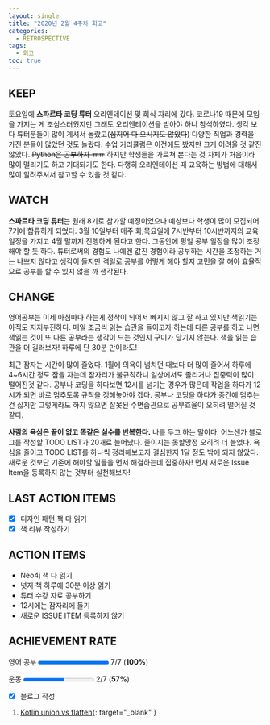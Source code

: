 ```yaml
---
layout: single
title: "2020년 2월 4주차 회고"
categories:
  - RETROSPECTIVE
tags:
  - 회고
toc: true
---
```


## KEEP

토요일에 **스파르타 코딩 튜터** 오리엔테이션 및 회식 자리에 갔다. 코로나19 때문에 모임을 가지는 게 조심스러웠지만 그래도 오리엔테이션을 받아야 하니 참석하였다. 생각 보다 튜터분들이 많이 계셔서 놀랐고(~~심지어 다 오시지도 않았다~~) 다양한 직업과 경력을 가진 분들이 많았던 것도 놀랐다. 수업 커리큘럼은 이전에도 봤지만 크게 어려울 것 같진 않았다. ~~Python은 공부하자 ㅠㅠ~~ 하지만 학생들을 가르쳐 본다는 것 자체가 처음이라 많이 떨리기도 하고 기대되기도 한다. 다행히 오리엔테이션 때 교육하는 방법에 대해서 많이 알려주셔서 참고할 수 있을 것 같다.

## WATCH

**스파르타 코딩 튜터**는 원래 8기로 참가할 예정이었으나 예상보다 학생이 많이 모집되어 7기에 합류하게 되었다. 3월 10일부터 매주 화,목요일에 7시반부터 10시반까지의 교육일정을 가지고 4월 말까지 진행하게 된다고 한다. 그동안에 평일 공부 일정을 많이 조정해야 할 듯 하다. 튜터로써의 경험도 나에겐 값진 경험이라 공부하는 시간을 조정하는 거는 나쁘지 않다고 생각이 들지만 격일로 공부를 어떻게 해야 할지 고민을 잘 해야 효율적으로 공부를 할 수 있지 않을 까 생각된다.

## CHANGE

영어공부는 이제 아침마다 하는게 정착이 되어서 빠지지 않고 잘 하고 있지만 책읽기는 아직도 지지부진하다. 매일 조금씩 읽는 습관을 들이고자 하는데 다른 공부를 하고 나면 책읽는 것이 또 다른 공부라는 생각이 드는 것인지 구미가 당기지 않는다. 책을 읽는 습관을 더 길러보자! 하루에 단 30분 만이라도!

최근 잠자는 시간이 많이 줄었다. 1월에 의욕이 넘치던 때보다 더 많이 줄어서 하루에 4~6시간 정도 잠을 자는데 잠자리가 불규칙하니 일상에서도 졸리거나 집중력이 많이 떨어진것 같다. 공부나 코딩을 하다보면 12시를 넘기는 경우가 많은데 작업을 하다가 12시가 되면 바로 멈추도록 규칙을 정해놓아야 겠다. 공부나 코딩을 하다가 중간에 멈추는건 싫지만 그렇게라도 하지 않으면 잘못된 수면습관으로 공부효율이 오히려 떨어질 것 같다.

**사람의 욕심은 끝이 없고 똑같은 실수를 반복한다.** 나를 두고 하는 말이다. 어느샌가 블로그를 작성할 TODO LIST가 20개로 늘어났다. 줄이지는 못할망정 오히려 더 늘었다. 욕심을 줄이고 TODO LIST를 하나씩 정리해보고자 결심한지 1달 정도 밖에 되지 않았다. 새로운 것보단 기존에 해야할 일들을 먼저 해결하는데 집중하자! 먼저 새로운 Issue Item을 등록하지 않는 것부터 실천해보자!

## LAST ACTION ITEMS

- [x] 디자인 패턴 책 다 읽기
- [x] 책 리뷰 작성하기

## ACTION ITEMS

- Neo4j 책 다 읽기
- 넛지 책 하루에 30분 이상 읽기
- 튜터 수강 자료 공부하기
- 12시에는 잠자리에 들기
- 새로운 ISSUE ITEM 등록하지 않기

## ACHIEVEMENT RATE

영어 공부
<progress value="7" max="7"></progress>
7/7 (<b>100%</b>)

운동
<progress value="4" max="7"></progress>
2/7 (<b>57%</b>)

- [x] 블로그 작성

1. [Kotlin union vs flatten](/explanation/kotlin-union-vs-flatten/){: target="\_blank" }
